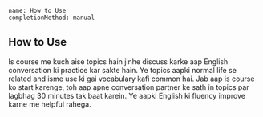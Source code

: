 ```ngMeta
name: How to Use
completionMethod: manual
```

## How to Use

Is course me kuch aise topics hain jinhe discuss karke aap English conversation ki practice kar sakte hain. Ye topics aapki normal life se related and isme use ki gai vocabulary kafi common hai. Jab aap is course ko start karenge, toh aap apne conversation partner ke sath in topics par lagbhag 30 minutes tak baat karein. Ye aapki English ki fluency improve karne me helpful rahega.
